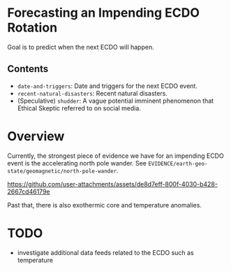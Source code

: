 # Forecasting an Impending ECDO Rotation

Goal is to predict when the next ECDO will happen.

## Contents

- `date-and-triggers`: Date and triggers for the next ECDO event.
- `recent-natural-disasters`: Recent natural disasters.
- (Speculative) `shudder`: A vague potential imminent phenomenon that Ethical Skeptic referred to on social media.

# Overview

Currently, the strongest piece of evidence we have for an impending ECDO event is the accelerating north pole wander. See `EVIDENCE/earth-geo-state/geomagnetic/north-pole-wander`.

https://github.com/user-attachments/assets/de8d7eff-800f-4030-b428-2667cd46179e

Past that, there is also exothermic core and temperature anomalies.

# TODO

- investigate additional data feeds related to the ECDO such as temperature
